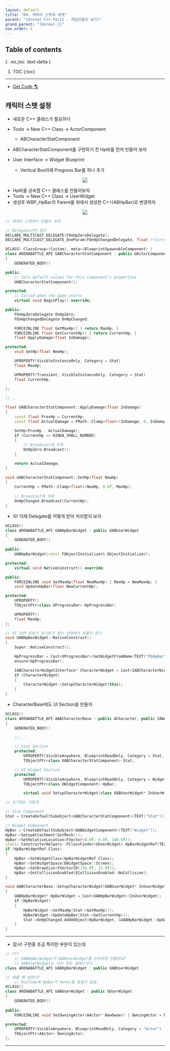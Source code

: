```yaml
---
layout: default
title: "09. 캐릭터 스탯과 위젯"
parent: "(Unreal C++ Part2 - 게임만들어 보기)"
grand_parent: "(Unreal 🚀)"
nav_order: 1
---
```


## Table of contents
{: .no_toc .text-delta }

1. TOC
{:toc}

---

* [Get Code 🌎](https://github.com/Arthur880708/Unreal_Cpp_Basic_2/tree/8)

## 캐릭터 스탯 설정

* 새로운 C++ 클래스가 필요하다
* Tools -> New C++ Class -> ActorComponent
    * ABCharacterStatComponent

* ABCharacterStatComponent를 구현하기 전 Hp바를 먼저 만들어 보자
* User Interface -> Widget Blueprint
    * Vertical Box아래 Progress Bar를 하나 추가

<p align="center">
  <img src="https://taehyungs-programming-blog.github.io/blog/assets/images/unreal/unreal_cpp_2/ucpp_2_9_1.png"/>
</p>

* Hp바를 상속할 C++ 클래스를 만들어보자
* Tools -> New C++ Class -> UserWidget
* 생성후 WBP_HpBar의 Parent를 위에서 생성한 C++(ABHpBar)로 변경하자

<p align="center">
  <img src="https://taehyungs-programming-blog.github.io/blog/assets/images/unreal/unreal_cpp_2/ucpp_2_9_2.png"/>
</p>

```cpp
// 캐릭터 스탯부터 만들어 보자

// Delegate선언 참조
DECLARE_MULTICAST_DELEGATE(FOnHpZeroDelegate);
DECLARE_MULTICAST_DELEGATE_OneParam(FOnHpChangedDelegate, float /*CurrentHp*/);

UCLASS( ClassGroup=(Custom), meta=(BlueprintSpawnableComponent) )
class ARENABATTLE_API UABCharacterStatComponent : public UActorComponent
{
	GENERATED_BODY()

public:	
	// Sets default values for this component's properties
	UABCharacterStatComponent();

protected:
	// Called when the game starts
	virtual void BeginPlay() override;

public:
	FOnHpZeroDelegate OnHpZero;
	FOnHpChangedDelegate OnHpChanged;

	FORCEINLINE float GetMaxHp() { return MaxHp; }
	FORCEINLINE float GetCurrentHp() { return CurrentHp; }
	float ApplyDamage(float InDamage);

protected:
	void SetHp(float NewHp);

	UPROPERTY(VisibleInstanceOnly, Category = Stat)
	float MaxHp;

	UPROPERTY(Transient, VisibleInstanceOnly, Category = Stat)
	float CurrentHp;
		
};
```

```cpp
// ...

float UABCharacterStatComponent::ApplyDamage(float InDamage)
{
	const float PrevHp = CurrentHp;
	const float ActualDamage = FMath::Clamp<float>(InDamage, 0, InDamage);

	SetHp(PrevHp - ActualDamage);
	if (CurrentHp <= KINDA_SMALL_NUMBER)
	{
        // Broadcast에 주목
		OnHpZero.Broadcast();
	}

	return ActualDamage;
}

void UABCharacterStatComponent::SetHp(float NewHp)
{
	CurrentHp = FMath::Clamp<float>(NewHp, 0.0f, MaxHp);
    
    // Broadcast에 주목
	OnHpChanged.Broadcast(CurrentHp);
}
```

* 자! 이제 Delegate를 어떻게 받아 처리할지 보자

```cpp
UCLASS()
class ARENABATTLE_API UABHpBarWidget : public UABUserWidget
{
	GENERATED_BODY()
	
public:
	UABHpBarWidget(const FObjectInitializer& ObjectInitializer);

protected:
	virtual void NativeConstruct() override;

public:
	FORCEINLINE void SetMaxHp(float NewMaxHp) { MaxHp = NewMaxHp; }
	void UpdateHpBar(float NewCurrentHp);

protected:
	UPROPERTY()
	TObjectPtr<class UProgressBar> HpProgressBar;

	UPROPERTY()
	float MaxHp;
};
```

```cpp
// UI 관련 정보가 초기화가 끝난 상태에서 호출이 된다
void UABHpBarWidget::NativeConstruct()
{
	Super::NativeConstruct();

	HpProgressBar = Cast<UProgressBar>(GetWidgetFromName(TEXT("PbHpBar")));
	ensure(HpProgressBar);

	IABCharacterWidgetInterface* CharacterWidget = Cast<IABCharacterWidgetInterface>(OwningActor);
	if (CharacterWidget)
	{
		CharacterWidget->SetupCharacterWidget(this);
	}
}
```

* CharacterBase에도 UI Section을 만들자

```cpp
UCLASS()
class ARENABATTLE_API AABCharacterBase : public ACharacter, public IABAnimationAttackInterface, public IABCharacterWidgetInterface
{
	GENERATED_BODY()

    //...

    // Stat Section
    protected:
        UPROPERTY(VisibleAnywhere, BlueprintReadOnly, Category = Stat, Meta = (AllowPrivateAccess = "true"))
        TObjectPtr<class UABCharacterStatComponent> Stat;

    // UI Widget Section
    protected:
        UPROPERTY(VisibleAnywhere, BlueprintReadOnly, Category = Widget, Meta = (AllowPrivateAccess = "true"))
        TObjectPtr<class UWidgetComponent> HpBar;

        virtual void SetupCharacterWidget(class UABUserWidget* InUserWidget) override;
```

```cpp
// 초기화는 이렇게

// Stat Component 
Stat = CreateDefaultSubobject<UABCharacterStatComponent>(TEXT("Stat"));

// Widget Component 
HpBar = CreateDefaultSubobject<UABWidgetComponent>(TEXT("Widget"));
HpBar->SetupAttachment(GetMesh());
HpBar->SetRelativeLocation(FVector(0.0f, 0.0f, 180.0f));
static ConstructorHelpers::FClassFinder<UUserWidget> HpBarWidgetRef(TEXT("/Game/ArenaBattle/UI/WBP_HpBar.WBP_HpBar_C"));
if (HpBarWidgetRef.Class)
{
    HpBar->SetWidgetClass(HpBarWidgetRef.Class);
    HpBar->SetWidgetSpace(EWidgetSpace::Screen);
    HpBar->SetDrawSize(FVector2D(150.0f, 15.0f));
    HpBar->SetCollisionEnabled(ECollisionEnabled::NoCollision);
}
```

```cpp
void AABCharacterBase::SetupCharacterWidget(UABUserWidget* InUserWidget)
{
	UABHpBarWidget* HpBarWidget = Cast<UABHpBarWidget>(InUserWidget);
	if (HpBarWidget)
	{
		HpBarWidget->SetMaxHp(Stat->GetMaxHp());
		HpBarWidget->UpdateHpBar(Stat->GetCurrentHp());
		Stat->OnHpChanged.AddUObject(HpBarWidget, &UABHpBarWidget::UpdateHpBar);
	}
}
```

---

* 잠시! 구현중 조금 특이한 부분이 있는데

```cpp
// ???
    // UABHpBarWidget가 UABUserWidget를 상속하게 만들었네?
    // UABUserWidget는 내가 만든 클래스이다.
class ARENABATTLE_API UABHpBarWidget : public UABUserWidget
```

```cpp
// 얘를 왜 넣었냐?
    // RunTime에 HpBar가 Owner를 알길이 없음.
UCLASS()
class ARENABATTLE_API UABUserWidget : public UUserWidget
{
	GENERATED_BODY()
	
public:
	FORCEINLINE void SetOwningActor(AActor* NewOwner) { OwningActor = NewOwner; }

protected:
	UPROPERTY(VisibleAnywhere, BlueprintReadOnly, Category = "Actor")
	TObjectPtr<AActor> OwningActor;
};
```

---

